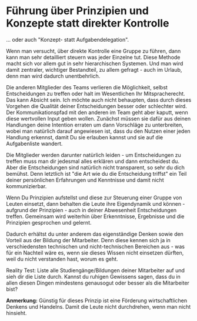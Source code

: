 # Führung über Prinzipien und Konzepte statt direkter Kontrolle

... oder auch "Konzept- statt Aufgabendelegation".

Wenn man versucht, über direkte Kontrolle eine Gruppe zu führen, dann kann man sehr detailliert steuern was jeder Einzelne tut. Diese Methode macht sich vor allem gut in sehr hierarchischen Systemen. 
Und man wird damit zentraler, wichtiger Bestandteil, zu allem gefragt - auch im Urlaub, denn man wird dadurch unentbehrlich.

Die anderen Mitglieder des Teams verlieren die Möglichkeit, selbst Entscheidungen zu treffen oder halt im Wesentlichen Ihr Mitspracherecht. Das kann Absicht sein. Ich möchte auch nicht behaupten, dass durch dieses Vorgehen die Qualität deiner Entscheidungen besser oder schlechter wird. Der Kommunikationspfad mit den anderen im Team geht aber kaputt, wenn diese wertvollen Input geben wollen. Zunächst müssen sie dafür aus deinen Handlungen deine Intention erraten um dann Vorschläge zu unterbreiten, wobei man natürlich darauf angewiesen ist, dass du den Nutzen einer jeden Handlung erkennst, damit Du sie erlauben kannst und sie auf die Aufgabenliste wandert.  
 
Die Mitglieder werden darunter natürlich leiden - um Entscheidungen zu treffen muss man dir jedesmal alles erklären und dann entscheidest du. Aber die Entscheidungen sind natürlich nicht transparent, so sehr du dich bemühst. Denn letztlich ist "die Art wie du die Entscheidung triffst" ein Teil deiner persönlichen Erfahrungen und Kenntnisse und damit nicht kommunizierbar.

Wenn Du Prinzipien aufstellst und diese zur Steuerung einer Gruppe von Leuten einsetzt, dann behalten die Leute ihre Eigendynamik und können - aufgrund der Prinzipien - auch in deiner Abwesenheit Entscheidungen treffen. Gemeinsam wird weiterhin über Erkenntnisse, Ergebnisse und die Prinzipien gesprochen und gelernt. 

Dadurch erhältst du unter anderem das eigenständige Denken sowie den Vorteil aus der Bildung der Mitarbeiter. Denn diese kennen sich ja in verschiedensten technischen und nicht-technischen Bereichen aus - was für ein Nachteil wäre es, wenn sie dieses Wissen nicht einsetzen dürften, weil du nicht verstanden hast, worum es geht.

Reality Test: Liste alle Studiengänge/Bildungen deiner Mitarbeiter auf und sieh dir die Liste durch. Kannst du ruhigen Gewissens sagen, dass du in allen diesen Dingen mindestens genausogut oder besser als die Mitarbeiter bist?

**Anmerkung:** Günstig für dieses Prinzip ist eine Förderung wirtschaftlichen Denkens und Handelns. Damit die Leute nicht durchdrehen, wenn man nicht hinsieht.


